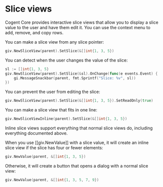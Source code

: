# Slice views

Cogent Core provides interactive slice views that allow you to display a slice value to the user and have them edit it. You can use the context menu to add, remove, and copy rows.

You can make a slice view from any slice pointer:

```Go
giv.NewSliceView(parent).SetSlice(&[]int{1, 3, 5})
```

You can detect when the user changes the value of the slice:

```Go
sl := []int{1, 3, 5}
giv.NewSliceView(parent).SetSlice(&sl).OnChange(func(e events.Event) {
    gi.MessageSnackbar(parent, fmt.Sprintf("Slice: %v", sl))
})
```

You can prevent the user from editing the slice:

```Go
giv.NewSliceView(parent).SetSlice(&[]int{1, 3, 5}).SetReadOnly(true)
```

You can make a slice view that fits in one line:

```Go
giv.NewSliceViewInline(parent).SetSlice(&[]int{1, 3, 5})
```

Inline slice views support everything that normal slice views do, including everything documented above.

When you use [[giv.NewValue]] with a slice value, it will create an inline slice view if the slice has four or fewer elements:

```Go
giv.NewValue(parent, &[]int{1, 3, 5})
```

Otherwise, it will create a button that opens a dialog with a normal slice view:

```Go
giv.NewValue(parent, &[]int{1, 3, 5, 7, 9})
```
